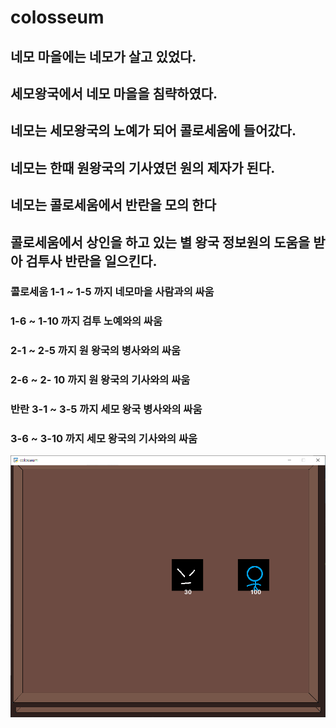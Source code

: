 # colosseum
## 네모 마을에는 네모가 살고 있었다. 
## 세모왕국에서 네모 마을을 침략하였다.
## 네모는 세모왕국의 노예가 되어 콜로세움에 들어갔다.
## 네모는 한때 원왕국의 기사였던 원의 제자가 된다.
## 네모는 콜로세움에서 반란을 모의 한다
## 콜로세움에서 상인을 하고 있는 별 왕국 정보원의 도움을 받아 검투사 반란을 일으킨다.
### 콜로세움 1-1 ~ 1-5 까지 네모마을 사람과의 싸움
### 1-6 ~ 1-10 까지 검투 노예와의 싸움 
### 2-1 ~ 2-5 까지 원 왕국의 병사와의 싸움
### 2-6 ~ 2- 10 까지 원 왕국의 기사와의 싸움
### 반란 3-1 ~ 3-5 까지 세모 왕국 병사와의 싸움
### 3-6 ~ 3-10 까지 세모 왕국의 기사와의 싸움

![캡쳐이미지](https://github.com/kangjups/colosseum/blob/main/capture/202207101046.png)
